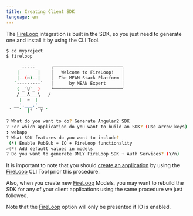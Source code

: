 ```yaml
---
title: Creating Client SDK
lenguage: en
---
```


The [FireLoop] integration is built in the SDK, so you just need to generate one and install it by using the CLI Tool.

````sh
$ cd myproject
$ fireloop

     _-----_     ╭──────────────────────────╮
    |       |    │   Welcome to FireLoop!   │
    |--(o)--|    │  The MEAN Stack Platform │
   `---------´   │      by MEAN Expert      │
    ( _´U`_ )    ╰──────────────────────────╯
    /___A___\   /
     |  ~  |     
   __'.___.'__   
 ´   `  |° ´ Y `

? What do you want to do? Generate Angular2 SDK
? For which application do you want to build an SDK? (Use arrow keys)
❯ webapp
? What SDK features do you want to include?
 (*) Enable PubSub + IO + FireLoop functionality
>(*) Add default values in models
? Do you want to generate ONLY FireLoop SDK + Auth Services? (Y/n)
````

It is important to note that you should [create an application] by using the [FireLoop] CLI Tool prior this procedure.

Also, when you create new [FireLoop] Models, you may want to rebuild the SDK for any of your client applications using the same procedure we just followed.

Note that the [FireLoop] option will only be presented if IO is enabled.

[FireLoop]: http://fireloop.io
[create an application]: https://github.com/mean-expert-official/fireloop.io/wiki/Creating-Client-Applications
